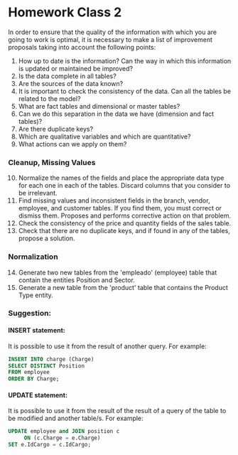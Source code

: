 
# Homework Class 2

In order to ensure that the quality of the information with which you are going to work is optimal, it is necessary to make a list of improvement proposals taking into account the following points:

1) How up to date is the information? Can the way in which this information is updated or maintained be improved?
2) Is the data complete in all tables?
3) Are the sources of the data known?
4) It is important to check the consistency of the data. Can all the tables be related to the model?
5) What are fact tables and dimensional or master tables?
6) Can we do this separation in the data we have (dimension and fact tables)?
7) Are there duplicate keys?
8) Which are qualitative variables and which are quantitative?
9) What actions can we apply on them?

### Cleanup, Missing Values

10) Normalize the names of the fields and place the appropriate data type for each one in each of the tables. Discard columns that you consider to be irrelevant.
11) Find missing values and inconsistent fields in the branch, vendor, employee, and customer tables. If you find them, you must correct or dismiss them. Proposes and performs corrective action on that problem.
12) Check the consistency of the price and quantity fields of the sales table.
13) Check that there are no duplicate keys, and if found in any of the tables, propose a solution.

### Normalization

14) Generate two new tables from the 'empleado' (employee) table that contain the entities Position and Sector.
15) Generate a new table from the 'product' table that contains the Product Type entity.

### Suggestion:

#### INSERT statement:

It is possible to use it from the result of another query. For example:

```SQL
INSERT INTO charge (Charge)
SELECT DISTINCT Position
FROM employee
ORDER BY Charge;
```

#### UPDATE statement:

It is possible to use it from the result of the result of a query of the table to be modified and another table/s. For example:

```SQL
UPDATE employee and JOIN position c
     ON (c.Charge = e.Charge)
SET e.IdCargo = c.IdCargo;
```